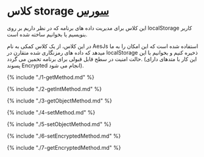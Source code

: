 <h1>
کلاس storage
<a class="ext-link" href="classes_Tetris_Gameplay.js.html#line24" >سورس</a>
</h1>
این کلاس برای مدیریت داده های برنامه که در نظر داریم بر روی localStorage کاربر بنویسیم یا بخوانیم ساخته شده است.

در این کلاس، از یک کلاس کمکی به نام AesJs استفاده شده است که این امکان را به ما میدهد که داده های رمزنگاری شده متقارن در localStorage ذخیره کنیم و بخوانیم با این حالت امنیت در سطح قابل قبولی برای برنامه تخمین می گردد. (این کار با متدهای دارای پسوند Encrypted انجام می شود).

{% include "./1-getMethod.md" %}

{% include "./2-getIntMethod.md" %}

{% include "./3-getObjectMethod.md" %}

{% include "./4-setMethod.md" %}

{% include "./5-setObjectMethod.md" %}

{% include "./6-setEncryptedMethod.md" %}

{% include "./7-getEncryptedMethod.md" %}
